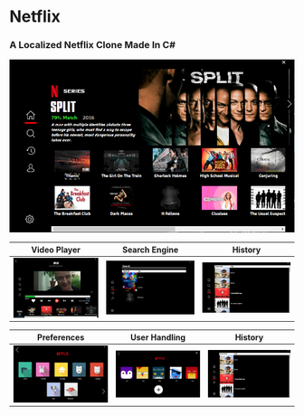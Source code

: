 # Netflix
### A Localized Netflix Clone Made In C#

![Netflix Main Page](/ScreenShots/3.png)

| Video Player         | Search Engine         | History   |
|:-------------:|:-------------:|:-------------:|
|![](/ScreenShots/9.png)|![](/ScreenShots/4.png)|![](/ScreenShots/5.png)|

| Preferences         | User Handling         | History   |
|:-------------:|:-------------:|:-------------:|
|![](/ScreenShots/8.png)|![](/ScreenShots/7.png)|![](/ScreenShots/5.png)|
